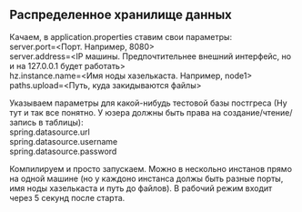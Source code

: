 ## Распределенное хранилище данных
Качаем, в application.properties ставим свои параметры:    
server.port=<Порт. Например, 8080>   
server.address=<IP машины. Предпочтительнее внешний интерфейс, но и на 127.0.0.1 будет работать>   
hz.instance.name=<Имя ноды хазелькаста. Например, node1>    
paths.upload=<Путь, куда закидываются файлы>  

Указываем параметры для какой-нибудь тестовой базы постгреса (Ну тут и так все понятно. У юзера должны быть права на создание/чтение/запись в таблицы):  
spring.datasource.url    
spring.datasource.username    
spring.datasource.password   

Компилируем и просто запускаем. Можно в нескольно инстанов прямо на одной машине (но у каждоно инстанса должы быть разные порты, имя ноды хазелькаста и путь до файлов). В рабочий режим входит через 5 секунд после старта. 
